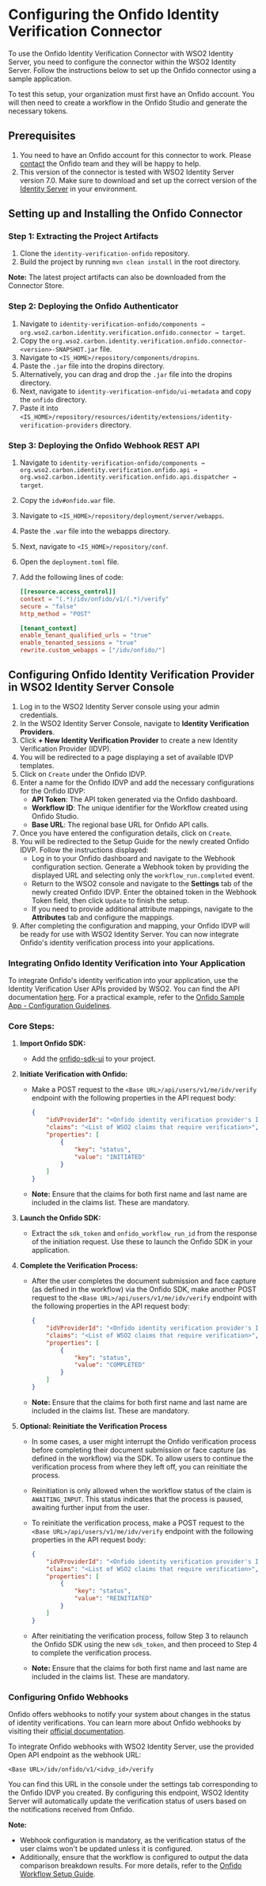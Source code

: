# Configuring the Onfido Identity Verification Connector

To use the Onfido Identity Verification Connector with WSO2 Identity Server, you need to configure the connector within 
the WSO2 Identity Server. Follow the instructions below to set up the Onfido connector using a 
sample application.

To test this setup, your organization must first have an Onfido account. You will then need to create 
a workflow in the Onfido Studio and generate the necessary tokens.

## Prerequisites

1. You need to have an Onfido account for this connector to work. 
Please [contact](https://public.support.onfido.com/s/contactsupport) the Onfido team and they will be happy to help.
2. This version of the connector is tested with WSO2 Identity Server version 7.0. 
Make sure to download and set up the correct version of the
[Identity Server](https://wso2.com/identity-and-access-management) in your environment.

## Setting up and Installing the Onfido Connector

### Step 1: Extracting the Project Artifacts

1. Clone the `identity-verification-onfido` repository.
2. Build the project by running `mvn clean install` in the root directory.

**Note:** The latest project artifacts can also be downloaded from the Connector Store.

### Step 2: Deploying the Onfido Authenticator

1. Navigate to `identity-verification-onfido/components → org.wso2.carbon.identity.verification.onfido.connector → target`.
2. Copy the `org.wso2.carbon.identity.verification.onfido.connector-<version>-SNAPSHOT.jar` file.
3. Navigate to `<IS_HOME>/repository/components/dropins`.
4. Paste the `.jar` file into the dropins directory.
5. Alternatively, you can drag and drop the `.jar` file into the dropins directory.
6. Next, navigate to `identity-verification-onfido/ui-metadata` and copy the `onfido` directory.
7. Paste it into `<IS_HOME>/repository/resources/identity/extensions/identity-verification-providers` directory.

### Step 3: Deploying the Onfido Webhook REST API

1. Navigate to `identity-verification-onfido/components → org.wso2.carbon.identity.verification.onfido.api → org.wso2.carbon.identity.verification.onfido.api.dispatcher → target`.
2. Copy the `idv#onfido.war` file.
3. Navigate to `<IS_HOME>/repository/deployment/server/webapps`.
4. Paste the `.war` file into the webapps directory.
5. Next, navigate to `<IS_HOME>/repository/conf`.
6. Open the `deployment.toml` file.
7. Add the following lines of code:

    ```toml
    [[resource.access_control]]
    context = "(.*)/idv/onfido/v1/(.*)/verify"
    secure = "false"
    http_method = "POST"

    [tenant_context]
    enable_tenant_qualified_urls = "true"
    enable_tenanted_sessions = "true"
    rewrite.custom_webapps = ["/idv/onfido/"]
    ```

## Configuring Onfido Identity Verification Provider in WSO2 Identity Server Console

1. Log in to the WSO2 Identity Server console using your admin credentials.
2. In the WSO2 Identity Server Console, navigate to **Identity Verification Providers**.
3. Click **+ New Identity Verification Provider** to create a new Identity Verification Provider (IDVP).
4. You will be redirected to a page displaying a set of available IDVP templates.
5. Click on `Create` under the Onfido IDVP.
6. Enter a name for the Onfido IDVP and add the necessary configurations for the Onfido IDVP:
   - **API Token**: The API token generated via the Onfido dashboard.
   - **Workflow ID**: The unique identifier for the Workflow created using Onfido Studio.
   - **Base URL**: The regional base URL for Onfido API calls.
7. Once you have entered the configuration details, click on `Create`.
8. You will be redirected to the Setup Guide for the newly created Onfido IDVP. Follow the instructions displayed:
   - Log in to your Onfido dashboard and navigate to the Webhook configuration section. Generate a Webhook token by 
   providing the displayed URL and selecting only the `workflow_run.completed` event.
   - Return to the WSO2 console and navigate to the **Settings** tab of the newly created Onfido IDVP. 
   Enter the obtained token in the Webhook Token field, then click `Update` to finish the setup.
   - If you need to provide additional attribute mappings, navigate to the **Attributes** tab and 
   configure the mappings.
9. After completing the configuration and mapping, your Onfido IDVP will be ready for use with WSO2 Identity Server. 
You can now integrate Onfido's identity verification process into your applications.

### Integrating Onfido Identity Verification into Your Application

To integrate Onfido's identity verification into your application, use the Identity Verification User APIs provided 
by WSO2. You can find the API documentation [here](https://github.com/wso2/identity-api-user/blob/master/components/org.wso2.carbon.identity.api.user.idv/org.wso2.carbon.identity.api.user.idv.v1/src/main/resources/idv.yaml).
For a practical example, refer to the [Onfido Sample App - Configuration Guidelines](samples/react-sample-app/README.md).

### Core Steps:

1. **Import Onfido SDK:**
   - Add the [onfido-sdk-ui](https://github.com/onfido/onfido-sdk-ui) to your project.

2. **Initiate Verification with Onfido:**
   - Make a POST request to the `<Base URL>/api/users/v1/me/idv/verify` endpoint with the following properties in the 
   API request body:

     ```json
     {
         "idVProviderId": "<Onfido identity verification provider's ID>",
         "claims": "<List of WSO2 claims that require verification>",
         "properties": [
             {
                 "key": "status",
                 "value": "INITIATED"
             }
         ]
     }
   - **Note:** Ensure that the claims for both first name and last name are included in the claims list. These are mandatory.

3. **Launch the Onfido SDK:**

   - Extract the `sdk_token` and `onfido_workflow_run_id` from the response of the initiation request. 
   Use these to launch the Onfido SDK in your application.

4. **Complete the Verification Process:**

   - After the user completes the document submission and face capture (as defined in the workflow) via the Onfido SDK, 
   make another POST request to the `<Base URL>/api/users/v1/me/idv/verify` endpoint with the following properties in the API request body:

      ```json
      {
          "idVProviderId": "<Onfido identity verification provider's ID>",
          "claims": "<List of WSO2 claims that require verification>",
          "properties": [
              {
                  "key": "status",
                  "value": "COMPLETED"
              }
          ]
      }
   - **Note:** Ensure that the claims for both first name and last name are included in the claims list. These are mandatory.


5. **Optional: Reinitiate the Verification Process**

   - In some cases, a user might interrupt the Onfido verification process before completing their 
   document submission or face capture (as defined in the workflow) via the SDK. To allow users to continue the 
   verification process from where they left off, you can reinitiate the process.
   - Reinitiation is only allowed when the workflow status of the claim is `AWAITING_INPUT`. 
   This status indicates that the process is paused, awaiting further input from the user.
   - To reinitiate the verification process, make a POST request to the `<Base URL>/api/users/v1/me/idv/verify` 
   endpoint with the following properties in the API request body:

     ```json
     {
         "idVProviderId": "<Onfido identity verification provider's ID>",
         "claims": "<List of WSO2 claims that require verification>",
         "properties": [
             {
                 "key": "status",
                 "value": "REINITIATED"
             }
         ]
     }
     ```

   - After reinitiating the verification process, follow Step 3 to relaunch the Onfido SDK using the new `sdk_token`, and then proceed to Step 4 to complete the verification process.
   - **Note:** Ensure that the claims for both first name and last name are included in the claims list. These are mandatory.


### Configuring Onfido Webhooks

Onfido offers webhooks to notify your system about changes in the status of identity verifications. 
You can learn more about Onfido webhooks by visiting their [official documentation](https://documentation.onfido.com/#about-webhooks).

To integrate Onfido webhooks with WSO2 Identity Server, use the provided Open API endpoint as the webhook URL:

`<Base URL>/idv/onfido/v1/<idvp_id>/verify`

You can find this URL in the console under the settings tab corresponding to the Onfido IDVP you created. 
By configuring this endpoint, WSO2 Identity Server will automatically update the verification status of users based on the notifications received from Onfido.

**Note:** 
- Webhook configuration is mandatory, as the verification status of the user claims won't be updated unless it is configured.
- Additionally, ensure that the workflow is configured to output the data comparison breakdown results. For more details, refer to the [Onfido Workflow Setup Guide](onfido-setup-guide.md).
